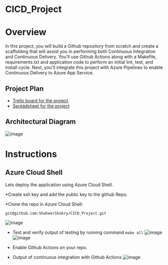 # CICD_Project


# Overview
In this project, you will build a Github repository from scratch and create a scaffolding that will assist you in performing both Continuous Integration and Continuous Delivery. You'll use Github Actions along with a Makefile, requirements.txt and application code to perform an initial lint, test, and install cycle. Next, you'll integrate this project with Azure Pipelines to enable Continuous Delivery to Azure App Service.

## Project Plan
- [Trello board for the project](https://trello.com/invite/b/zeoZeJUF/ATTIfd7db4d8edc32debe6a65ddeef181d391B736957/cicdproject).
- [Spreadsheet for the project](./assets/project-management.xlsx)

## Architectural Diagram
![image](https://user-images.githubusercontent.com/94620177/226965171-9e2dfb43-905c-43af-97f9-a14ed72e72af.png)


# Instructions
## Azure Cloud Shell
Lets deploy the application using Azure Cloud Shell.

*Create ssh key and add the public key to the github Repo.

*Clone the repo in Azure Cloud Shell:
```
git@github.com:ShaheerShokry/CICD_Project.git
```
![image](https://user-images.githubusercontent.com/94620177/226966318-2be08565-c7c6-43ec-8fdc-9fe8774d7f47.png)

* Test and verify output of testing by running command ```make all```
![image](https://user-images.githubusercontent.com/94620177/226967699-fca23ca8-910f-4f27-b9c3-a6075c2597d0.png)
![image](https://user-images.githubusercontent.com/94620177/226967822-80d82039-1d1f-4c8e-842d-85e6e14f4c88.png)

* Enable Github Actions on your repo.
* Output of continuous integration with Github Actions
![image](https://user-images.githubusercontent.com/94620177/226968683-9dd7556f-ecb9-4fcd-b37f-fe8818ec3817.png)


